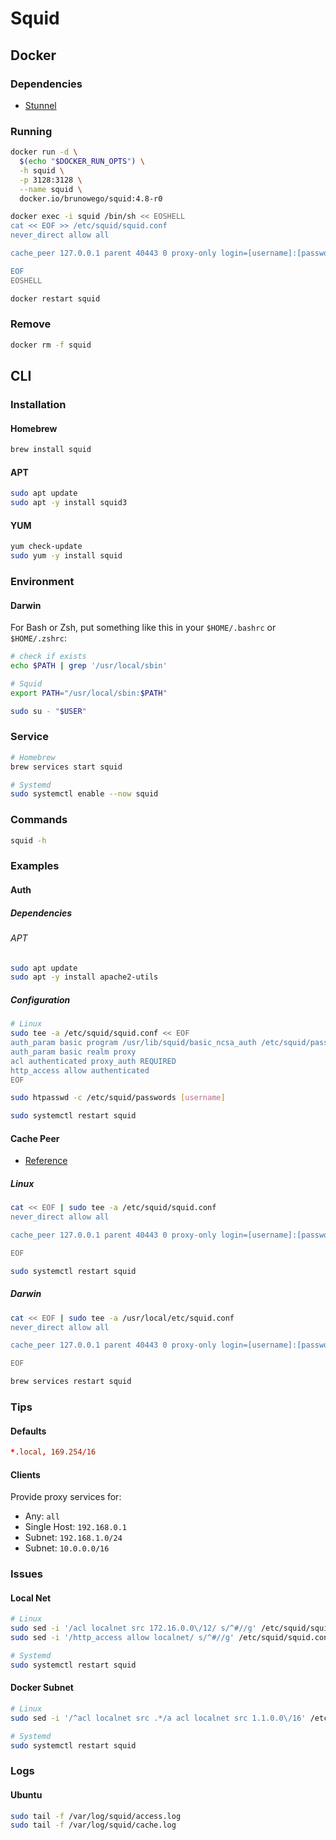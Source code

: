 # Squid

## Docker

### Dependencies

- [Stunnel](/stunnel.md#docker)

### Running

```sh
docker run -d \
  $(echo "$DOCKER_RUN_OPTS") \
  -h squid \
  -p 3128:3128 \
  --name squid \
  docker.io/brunowego/squid:4.8-r0
```

```sh
docker exec -i squid /bin/sh << EOSHELL
cat << EOF >> /etc/squid/squid.conf
never_direct allow all

cache_peer 127.0.0.1 parent 40443 0 proxy-only login=[username]:[password]

EOF
EOSHELL
```

```sh
docker restart squid
```

### Remove

```sh
docker rm -f squid
```

## CLI

### Installation

#### Homebrew

```sh
brew install squid
```

#### APT

```sh
sudo apt update
sudo apt -y install squid3
```

#### YUM

```sh
yum check-update
sudo yum -y install squid
```

### Environment

#### Darwin

For Bash or Zsh, put something like this in your `$HOME/.bashrc` or `$HOME/.zshrc`:

```sh
# check if exists
echo $PATH | grep '/usr/local/sbin'
```

```sh
# Squid
export PATH="/usr/local/sbin:$PATH"
```

```sh
sudo su - "$USER"
```

### Service

```sh
# Homebrew
brew services start squid

# Systemd
sudo systemctl enable --now squid
```

### Commands

```sh
squid -h
```

### Examples

#### Auth

##### Dependencies

###### APT

```sh
sudo apt update
sudo apt -y install apache2-utils
```

##### Configuration

```sh
# Linux
sudo tee -a /etc/squid/squid.conf << EOF
auth_param basic program /usr/lib/squid/basic_ncsa_auth /etc/squid/passwords
auth_param basic realm proxy
acl authenticated proxy_auth REQUIRED
http_access allow authenticated
EOF
```

```sh
sudo htpasswd -c /etc/squid/passwords [username]
```

```sh
sudo systemctl restart squid
```

#### Cache Peer

- [Reference](http://www.squid-cache.org/Doc/config/cache_peer/)

##### Linux

```sh
cat << EOF | sudo tee -a /etc/squid/squid.conf
never_direct allow all

cache_peer 127.0.0.1 parent 40443 0 proxy-only login=[username]:[password]

EOF
```

```sh
sudo systemctl restart squid
```

##### Darwin

```sh
cat << EOF | sudo tee -a /usr/local/etc/squid.conf
never_direct allow all

cache_peer 127.0.0.1 parent 40443 0 proxy-only login=[username]:[password]

EOF
```

```sh
brew services restart squid
```

### Tips

#### Defaults

```conf
*.local, 169.254/16
```

#### Clients

Provide proxy services for:

- Any: `all`
- Single Host: `192.168.0.1`
- Subnet: `192.168.1.0/24`
- Subnet: `10.0.0.0/16`

### Issues

#### Local Net

```sh
# Linux
sudo sed -i '/acl localnet src 172.16.0.0\/12/ s/^#//g' /etc/squid/squid.conf
sudo sed -i '/http_access allow localnet/ s/^#//g' /etc/squid/squid.conf
```

```sh
# Systemd
sudo systemctl restart squid
```

#### Docker Subnet

```sh
# Linux
sudo sed -i '/^acl localnet src .*/a acl localnet src 1.1.0.0\/16' /etc/squid/squid.conf
```

```sh
# Systemd
sudo systemctl restart squid
```

### Logs

#### Ubuntu

```sh
sudo tail -f /var/log/squid/access.log
sudo tail -f /var/log/squid/cache.log
```
